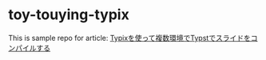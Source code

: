 # toy-touying-typix

This is sample repo for article: [Typixを使って複数環境でTypstでスライドをコンパイルする](https://zenn.dev/omochice/articles/reproducible-compilation-of-typst-by-typix)

